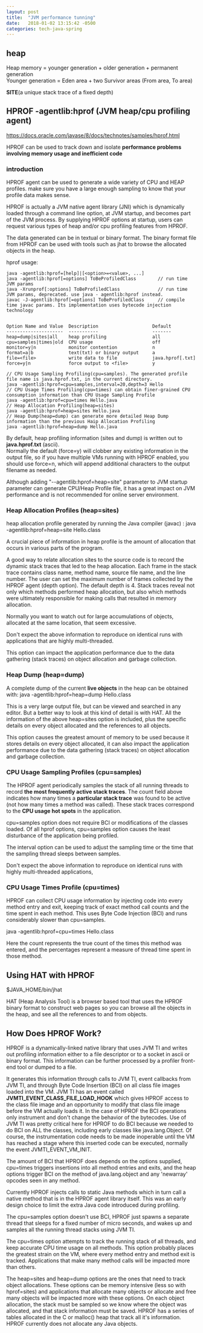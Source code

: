 ```yaml
---
layout: post
title:  "JVM performance tunning"
date:   2018-01-02 13:15:42 -0500
categories: tech-java-spring
---
```


## heap

Heap memory = younger generation + older generation + permanent generation  
Younger generation = Eden area + two Survivor areas (From area, To area)  

**SITE**(a unique stack trace of a fixed depth)


## HPROF -agentlib:hprof (JVM heap/cpu profiling agent)

https://docs.oracle.com/javase/8/docs/technotes/samples/hprof.html

HPROF can be used to track down and isolate **performance problems involving memory usage and inefficient code**

### introduction

HPROF agent can be used to generate a wide variety of CPU and HEAP profiles. make sure you have a large enough sampling to know that your profile data makes sense.

HPROF is actually a JVM native agent library (JNI) which is dynamically loaded through a command line option, at JVM startup, and becomes part of the JVM process. By supplying HPROF options at startup, users can request various types of heap and/or cpu profiling features from HPROF. 

The data generated can be in textual or binary format. The binary format file from HPROF can be used with tools such as jhat to browse the allocated objects in the heap.

hprof usage: 
	
	java -agentlib:hprof=[help]|[<option>=<value>, ...]
	java -agentlib:hprof[=options] ToBeProfiledClass		// run time JVM params
	java -Xrunprof[:options] ToBeProfiledClass				// run time JVM params, deprecated. use java - agentlib:hprof instead.
	javac -J-agentlib:hprof[=options] ToBeProfiledClass		// compile time javac params. Its implementation uses bytecode injection technology
	
	
	Option Name and Value  Description                    Default
	---------------------  -----------                    -------
	heap=dump|sites|all    heap profiling                 all
	cpu=samples|times|old  CPU usage                      off
	monitor=y|n            monitor contention             n
	format=a|b             text(txt) or binary output     a
	file=<file>            write data to file             java.hprof[.txt]
	force=y|n              force output to <file>         y
	
	// CPU Usage Sampling Profiling(cpu=samples). The generated profile file name is java.hprof.txt, in the current directory. 
	java -agentlib:hprof=cpu=samples,interval=20,depth=3 Hello
	// CPU Usage Times Profiling(cpu=times) can obtain finer-grained CPU consumption information than CPU Usage Sampling Profile
	java -agentlib:hprof=cpu=times Hello.java
	// Heap Allocation Profiling(heap=sites)
	java -agentlib:hprof=heap=sites Hello.java
	// Heap Dump(heap=dump) can generate more detailed Heap Dump information than the previous Haip Allocation Profiling
	java -agentlib:hprof=heap=dump Hello.java
	
By default, heap profiling information (sites and dump) is written out to **java.hprof.txt** (ascii).  
Normally the default (force=y) will clobber any existing information in the output file, so if you have multiple VMs running with HPROF enabled, you should use force=n, which will append additional characters to the output filename as needed.
	
Although adding "--agentlib:hprof=heap=site" parameter to JVM startup parameter can generate CPU/Heap Profile file, it has a great impact on JVM performance and is not recommended for online server environment.	

### Heap Allocation Profiles (heap=sites)

heap allocation profile generated by running the Java compiler (javac) :
	java -agentlib:hprof=heap=site Hello.class

A crucial piece of information in heap profile is the amount of allocation that occurs in various parts of the program.  

A good way to relate allocation sites to the source code is to record the dynamic stack traces that led to the heap allocation. Each frame in the stack trace contains class name, method name, source file name, and the line number. The user can set the maximum number of frames collected by the HPROF agent (depth option). The default depth is 4. Stack traces reveal not only which methods performed heap allocation, but also which methods were ultimately responsible for making calls that resulted in memory allocation. 	

Normally you want to watch out for large accumulations of objects, allocated at the same location, that seem excessive.  

Don't expect the above information to reproduce on identical runs with applications that are highly multi-threaded.  

This option can impact the application performance due to the data gathering (stack traces) on object allocation and garbage collection.  

### Heap Dump (heap=dump)

A complete dump of the current **live objects** in the heap can be obtained with:
	java -agentlib:hprof=heap=dump Hello.class
	
This is a very large output file, but can be viewed and searched in any editor. But a better way to look at this kind of detail is with HAT. All the information of the above heap=sites option is included, plus the specific details on every object allocated and the references to all objects.

This option causes the greatest amount of memory to be used because it stores details on every object allocated, it can also impact the application performance due to the data gathering (stack traces) on object allocation and garbage collection.	

### CPU Usage Sampling Profiles (cpu=samples)

The HPROF agent periodically samples the stack of all running threads to record **the most frequently active stack traces**. The count field above indicates how many times a **particular stack trace** was found to be active (not how many times a method was called). These stack traces correspond to the **CPU usage hot spots** in the application. 

cpu=samples option does not require BCI or modifications of the classes loaded. Of all hprof options, cpu=samples option causes the least disturbance of the application being profiled.

The interval option can be used to adjust the sampling time or the time that the sampling thread sleeps between samples.

Don't expect the above information to reproduce on identical runs with highly multi-threaded applications,

### CPU Usage Times Profile (cpu=times)

HPROF can collect CPU usage information by injecting code into every method entry and exit, keeping track of exact method call counts and the time spent in each method. This uses Byte Code Injection (BCI) and runs considerably slower than cpu=samples.

java -agentlib:hprof=cpu=times Hello.class

Here the count represents the true count of the times this method was entered, and the percentages represent a measure of thread time spent in those method.

## Using HAT with HPROF

$JAVA_HOME/bin/jhat

HAT (Heap Analysis Tool) is a browser based tool that uses the HPROF binary format to construct web pages so you can browse all the objects in the heap, and see all the references to and from objects.


## How Does HPROF Work?

HPROF is a dynamically-linked native library that uses JVM TI and writes out profiling information either to a file descriptor or to a socket in ascii or binary format. This information can be further processed by a profiler front-end tool or dumped to a file. 

It generates this information through calls to JVM TI, event callbacks from JVM TI, and through Byte Code Insertion (BCI) on all class file images loaded into the VM. JVM TI has an event called **JVMTI_EVENT_CLASS_FILE_LOAD_HOOK** which gives HPROF access to the class file image and an opportunity to modify that class file image before the VM actually loads it. In the case of HPROF the BCI operations only instrument and don't change the behavior of the bytecodes. Use of JVM TI was pretty critical here for HPROF to do BCI because we needed to do BCI on ALL the classes, including early classes like java.lang.Object. Of course, the instrumentation code needs to be made inoperable until the VM has reached a stage where this inserted code can be executed, normally the event JVMTI_EVENT_VM_INIT.

The amount of BCI that HPROF does depends on the options supplied, cpu=times triggers insertions into all method entries and exits, and the heap options trigger BCI on the <init> method of java.lang.object and any 'newarray' opcodes seen in any method. 

Currently HPROF injects calls to static Java methods which in turn call a native method that is in the HPROF agent library itself. This was an early design choice to limit the extra Java code introduced during profiling.

The cpu=samples option doesn't use BCI, HPROF just spawns a separate thread that sleeps for a fixed number of micro seconds, and wakes up and samples all the running thread stacks using JVM TI.

The cpu=times option attempts to track the running stack of all threads, and keep accurate CPU time usage on all methods. This option probably places the greatest strain on the VM, where every method entry and method exit is tracked. Applications that make many method calls will be impacted more than others.

The heap=sites and heap=dump options are the ones that need to track object allocations. These options can be memory intensive (less so with hprof=sites) and applications that allocate many objects or allocate and free many objects will be impacted more with these options. On each object allocation, the stack must be sampled so we know where the object was allocated, and that stack information must be saved. HPROF has a series of tables allocated in the C or malloc() heap that track all it's information. HPROF currently does not allocate any Java objects.




